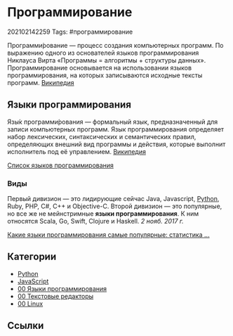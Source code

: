 # Программирование

202102142259 Tags: \#программирование

Программи́рование — процесс создания компьютерных программ. По выражению одного из основателей языков программирования Никлауса Вирта «Программы = алгоритмы + структуры данных». Программирование основывается на использовании языков программирования, на которых записываются исходные тексты программ. [Википедия](https://ru.wikipedia.org/wiki/%D0%9F%D1%80%D0%BE%D0%B3%D1%80%D0%B0%D0%BC%D0%BC%D0%B8%D1%80%D0%BE%D0%B2%D0%B0%D0%BD%D0%B8%D0%B5)

## Языки программирования

Язы́к программи́рования — формальный язык, предназначенный для записи компьютерных программ. Язык программирования определяет набор лексических, синтаксических и семантических правил, определяющих внешний вид программы и действия, которые выполнит исполнитель под её управлением. [Википедия](https://ru.wikipedia.org/wiki/%D0%AF%D0%B7%D1%8B%D0%BA_%D0%BF%D1%80%D0%BE%D0%B3%D1%80%D0%B0%D0%BC%D0%BC%D0%B8%D1%80%D0%BE%D0%B2%D0%B0%D0%BD%D0%B8%D1%8F)

[Список языков программирования](00-yazyki-programmirovaniya.md)

### Виды

Первый дивизион — это лидирующие сейчас Java, Javascript, [Python](python.md), Ruby, PHP, C\#, C++ и Objective-C. Второй дивизион — это популярные, но все же не мейнстримные **языки программирования**. К ним относятся Scala, Go, Swift, Clojure и Haskell. _2 нояб. 2017 г._

[Какие языки программирования самые популярные: статистика ...](https://m.habr.com/ru/company/it-grad/blog/341486/)

## Категории

* [Python](python.md)
* [JavaScript](javascript.md)
* [00 Языки программирования](00-yazyki-programmirovaniya.md)
* [00 Текстовые редакторы](00-tekstovye-redaktory.md)
* [00 Linux](00-linux.md)

## Ссылки

